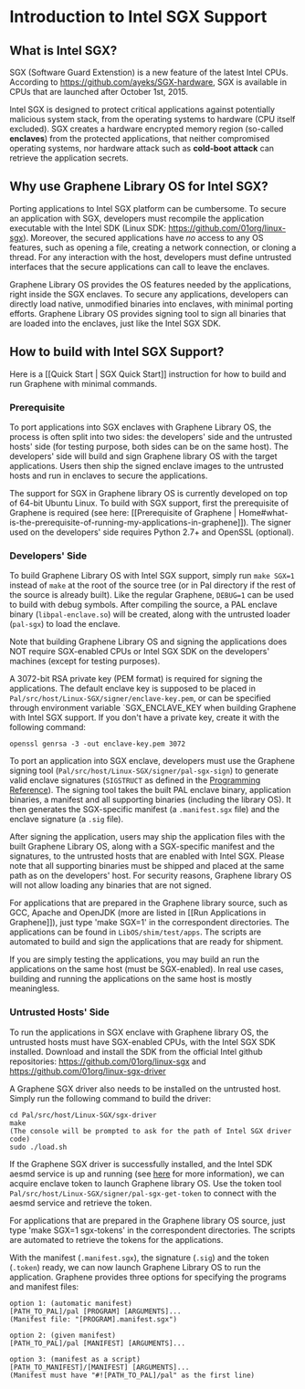 # Introduction to Intel SGX Support
## What is Intel SGX?

SGX (Software Guard Extenstion) is a new feature of the latest Intel CPUs. According to <https://github.com/ayeks/SGX-hardware>, SGX is available in CPUs that are launched after October 1st, 2015.

Intel SGX is designed to protect critical applications against potentially malicious system stack, from the operating systems to hardware (CPU itself excluded). SGX creates a hardware encrypted memory region (so-called **enclaves**) from the protected applications, that neither compromised operating systems, nor hardware attack such as **cold-boot attack** can retrieve the application secrets.

## Why use Graphene Library OS for Intel SGX?

Porting applications to Intel SGX platform can be cumbersome. To secure an application with SGX, developers must recompile the application executable with the Intel SDK (Linux SDK: <https://github.com/01org/linux-sgx>). Moreover, the secured applications have _no_ access to any OS features, such as opening a file, creating a network connection, or cloning a thread. For any interaction with the host, developers must define untrusted interfaces that the secure applications can call to leave the enclaves.

Graphene Library OS provides the OS features needed by the applications, right inside the SGX enclaves. To secure any applications, developers can directly load native, unmodified binaries into enclaves, with minimal porting efforts. Graphene Library OS provides signing tool to sign all binaries that are loaded into the enclaves, just like the Intel SGX SDK.

## How to build with Intel SGX Support?

Here is a [[Quick Start | SGX Quick Start]] instruction for how to build and run Graphene with minimal commands.

### Prerequisite

To port applications into SGX enclaves with Graphene Library OS, the process is often split into two sides: the developers' side and the untrusted hosts' side (for testing purpose, both sides can be on the same host). The developers' side will build and sign Graphene library OS with the target applications. Users then ship the signed enclave images to the untrusted hosts and run in enclaves to secure the applications.

The support for SGX in Graphene library OS is currently developed on top of 64-bit Ubuntu Linux. To build with SGX support, first the prerequisite of Graphene is required (see here: [[Prerequisite of Graphene | Home#what-is-the-prerequisite-of-running-my-applications-in-graphene]]). The signer used on the developers' side requires Python 2.7+ and OpenSSL (optional).

### Developers' Side

To build Graphene Library OS with Intel SGX support, simply run `make SGX=1` instead of `make` at the root of the source tree (or in Pal directory if the rest of the source is already built). Like the regular Graphene, `DEBUG=1` can be used to build with debug symbols. After compiling the source, a PAL enclave binary (`libpal-enclave.so`) will be created, along with the untrusted loader (`pal-sgx`) to load the enclave.

Note that building Graphene Library OS and signing the applications does NOT require SGX-enabled CPUs or Intel SGX SDK on the developers' machines (except for testing purposes).

A 3072-bit RSA private key (PEM format) is required for signing the applications. The default enclave key is supposed to be placed in `Pal/src/host/Linux-SGX/signer/enclave-key.pem`, or can be specified through environment variable `SGX_ENCLAVE_KEY when building Graphene with Intel SGX support. If you don't have a private key, create it with the following command:

    openssl genrsa -3 -out enclave-key.pem 3072

To port an application into SGX enclave, developers must use the Graphene signing tool (`Pal/src/host/Linux-SGX/signer/pal-sgx-sign`) to generate valid enclave signatures (`SIGSTRUCT` as defined in the [Programming Reference](https://software.intel.com/sites/default/files/managed/48/88/329298-002.pdf)). The signing tool takes the built PAL enclave binary, application binaries, a manifest and all supporting binaries (including the library OS). It then generates the SGX-specific manifest (a `.manifest.sgx` file) and the enclave signature (a `.sig` file). 

After signing the application, users may ship the application files with the built Graphene Library OS, along with a SGX-specific manifest and the signatures, to the untrusted hosts that are enabled with Intel SGX. Please note that all supporting binaries must be shipped and placed at the same path as on the developers' host. For security reasons, Graphene library OS will not allow loading any binaries that are not signed.

For applications that are prepared in the Graphene library source, such as GCC, Apache and OpenJDK (more are listed in [[Run Applications in Graphene]]), just type 'make SGX=1' in the correspondent directories. The applications can be found in `LibOS/shim/test/apps`. The scripts are automated to build and sign the applications that are ready for shipment.

If you are simply testing the applications, you may build an run the applications on the same host (must be SGX-enabled). In real use cases, building and running the applications on the same host is mostly meaningless.

### Untrusted Hosts' Side

To run the applications in SGX enclave with Graphene library OS, the untrusted hosts must have SGX-enabled CPUs, with the Intel SGX SDK installed. Download and install the SDK from the official Intel github repositories: <https://github.com/01org/linux-sgx> and <https://github.com/01org/linux-sgx-driver>

A Graphene SGX driver also needs to be installed on the untrusted host. Simply run the following command to build the driver:

    cd Pal/src/host/Linux-SGX/sgx-driver
    make
    (The console will be prompted to ask for the path of Intel SGX driver code)
    sudo ./load.sh

If the Graphene SGX driver is successfully installed, and the Intel SDK aesmd service is up and running (see [here](https://github.com/01org/linux-sgx#start-or-stop-aesmd-service) for more information), we can acquire enclave token to launch Graphene library OS. Use the token tool `Pal/src/host/Linux-SGX/signer/pal-sgx-get-token` to connect with the aesmd service and retrieve the token.

For applications that are prepared in the Graphene library OS source, just type 'make SGX=1 sgx-tokens' in the correspondent directories. The scripts are automated to retrieve the tokens for the applications.

With the manifest (`.manifest.sgx`), the signature (`.sig`) and the token (`.token`) ready, we can now launch Graphene Library OS to run the application. Graphene provides three options for specifying the programs and manifest files:

    option 1: (automatic manifest)
    [PATH_TO_PAL]/pal [PROGRAM] [ARGUMENTS]...
    (Manifest file: "[PROGRAM].manifest.sgx")

    option 2: (given manifest)
    [PATH_TO_PAL]/pal [MANIFEST] [ARGUMENTS]...

    option 3: (manifest as a script)
    [PATH_TO_MANIFEST]/[MANIFEST] [ARGUMENTS]...
    (Manifest must have "#![PATH_TO_PAL]/pal" as the first line)